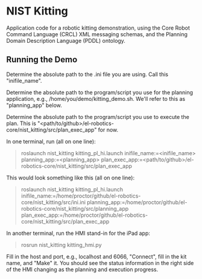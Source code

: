 # NIST Kitting

Application code for a robotic kitting demonstration, using the Core Robot Command Language (CRCL) XML messaging schemas, and the Planning Domain Description Language (PDDL) ontology.

## Running the Demo

Determine the absolute path to the .ini file you are using. Call this "inifile_name".

Determine the absolute path to the program/script you use for the planning application, e.g., /home/you/demo/kitting_demo.sh. We'll refer to this as "planning_app" below.

Determine the absolute path to the program/script you use to execute the plan. This is "<path/to/github>/el-robotics-core/nist_kitting/src/plan_exec_app" for now.

In one terminal, run (all on one line):

> roslaunch nist_kitting kitting_pl_hi.launch inifile_name:=<inifile_name> planning_app:=<planning_app> plan_exec_app:=<path/to/github>/el-robotics-core/nist_kitting/src/plan_exec_app

This would look something like this (all on one line):

> roslaunch nist_kitting kitting_pl_hi.launch inifile_name:=/home/proctor/github/el-robotics-core/nist_kitting/src/ini.ini planning_app:=/home/proctor/github/el-robotics-core/nist_kitting/src/planning_app plan_exec_app:=/home/proctor/github/el-robotics-core/nist_kitting/src/plan_exec_app 

In another terminal, run the HMI stand-in for the iPad app:

> rosrun nist_kitting kitting_hmi.py

Fill in the host and port, e.g., localhost and 6066, "Connect", fill in the kit name, and "Make" it. You should see the status information in the right side of the HMI changing as the planning and execution progress.


